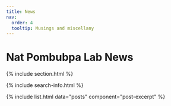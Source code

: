 ```yaml
---
title: News
nav:
  order: 4
  tooltip: Musings and miscellany
---
```


# <i class="fas fa-feather-alt"></i>Nat Pombubpa Lab News

{% include section.html %}

{% include search-info.html %}

{% include list.html data="posts" component="post-excerpt" %}
